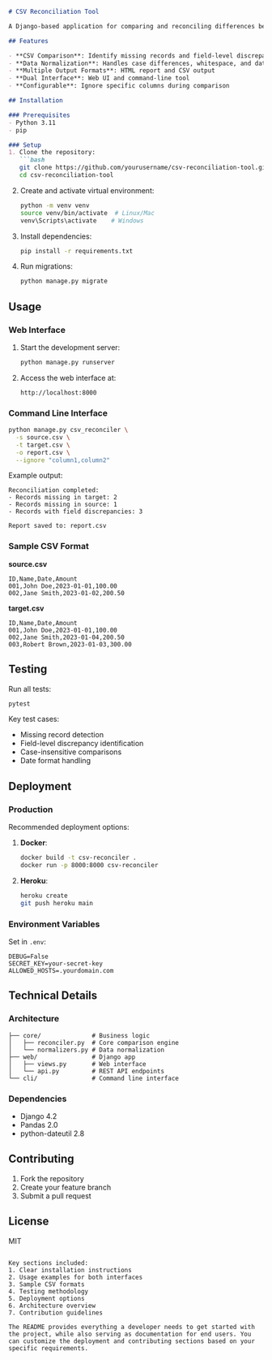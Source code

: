 
```markdown
# CSV Reconciliation Tool

A Django-based application for comparing and reconciling differences between two CSV files, with both web interface and CLI support.

## Features

- **CSV Comparison**: Identify missing records and field-level discrepancies
- **Data Normalization**: Handles case differences, whitespace, and date formats
- **Multiple Output Formats**: HTML report and CSV output
- **Dual Interface**: Web UI and command-line tool
- **Configurable**: Ignore specific columns during comparison

## Installation

### Prerequisites
- Python 3.11
- pip

### Setup
1. Clone the repository:
   ```bash
   git clone https://github.com/yourusername/csv-reconciliation-tool.git
   cd csv-reconciliation-tool
   ```

2. Create and activate virtual environment:
   ```bash
   python -m venv venv
   source venv/bin/activate  # Linux/Mac
   venv\Scripts\activate    # Windows
   ```

3. Install dependencies:
   ```bash
   pip install -r requirements.txt
   ```

4. Run migrations:
   ```bash
   python manage.py migrate
   ```

## Usage

### Web Interface
1. Start the development server:
   ```bash
   python manage.py runserver
   ```

2. Access the web interface at:
   ```
   http://localhost:8000
   ```

### Command Line Interface
```bash
python manage.py csv_reconciler \
  -s source.csv \
  -t target.csv \
  -o report.csv \
  --ignore "column1,column2"
```

Example output:
```
Reconciliation completed:
- Records missing in target: 2
- Records missing in source: 1  
- Records with field discrepancies: 3

Report saved to: report.csv
```

### Sample CSV Format
**source.csv**
```csv
ID,Name,Date,Amount
001,John Doe,2023-01-01,100.00
002,Jane Smith,2023-01-02,200.50
```

**target.csv**  
```csv
ID,Name,Date,Amount
001,John Doe,2023-01-01,100.00
002,Jane Smith,2023-01-04,200.50
003,Robert Brown,2023-01-03,300.00
```

## Testing

Run all tests:
```bash
pytest
```

Key test cases:
- Missing record detection
- Field-level discrepancy identification
- Case-insensitive comparisons
- Date format handling

## Deployment

### Production
Recommended deployment options:
1. **Docker**:
   ```bash
   docker build -t csv-reconciler .
   docker run -p 8000:8000 csv-reconciler
   ```

2. **Heroku**:
   ```bash
   heroku create
   git push heroku main
   ```

### Environment Variables
Set in `.env`:
```
DEBUG=False
SECRET_KEY=your-secret-key
ALLOWED_HOSTS=.yourdomain.com
```

## Technical Details

### Architecture
```
├── core/              # Business logic
│   ├── reconciler.py  # Core comparison engine
│   └── normalizers.py # Data normalization
├── web/               # Django app
│   ├── views.py       # Web interface
│   └── api.py         # REST API endpoints
└── cli/               # Command line interface
```

### Dependencies
- Django 4.2
- Pandas 2.0
- python-dateutil 2.8

## Contributing

1. Fork the repository
2. Create your feature branch
3. Submit a pull request

## License
MIT
```

Key sections included:
1. Clear installation instructions
2. Usage examples for both interfaces
3. Sample CSV formats
4. Testing methodology
5. Deployment options
6. Architecture overview
7. Contribution guidelines

The README provides everything a developer needs to get started with the project, while also serving as documentation for end users. You can customize the deployment and contributing sections based on your specific requirements.